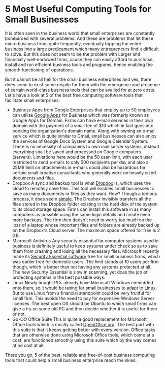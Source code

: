# 5 Most Useful Computing Tools for Small Businesses

It is often seen in the business world that small enterprises are constantly bombarded with several problems. And these are problems that hit these micro business firms quite frequently, eventually tripping the entire business into a large predicament which many entrepreneurs find it difficult to solve. But this does not seem to be the problem with Larger and financially well-endowed firms, cause they can easily afford to purchase, install and run efficient business tools and programs, hence enabling the smooth functioning of operations.

But it cannot be all hell for the small business enterprises and yes, there does seem to exist some respite for them with the emergence and presence of certain world-class business tools that can be availed for at zero costs. Let's have a look at 5 of the best free computing software tools that facilitate small enterprises:

- Business Apps from Google Enterprises that employ up to 50 employees can utilize <a href="http://www.google.com/apps/">Google Apps</a> for Business which was formerly known as Google Apps for Domain. Firms can have e-mail services in their own domain with the payment of a small fee of $10 which in fact goes into booking the organization's domain name. Along with owning an e-mail service which is quite similar to Gmail, small businesses can also enjoy the services of Google Docs System and Google Calendar System. There is no necessity of companies to own mail server systems, instead everything shall be saved and processed on Google computers (servers).  Limitations here would be the 50 user-limit, with each user restricted to send e-mails to only 500 recipients per day and also a 25MB limit on attachments in e-mails  could also be hazardous for certain small creative consultants who generally work on heavily sized documents and files.
- Dropbox A sync and backup tool is what <a href="http://www.dropbox.com/">Dropbox</a> is, which uses the cloud to remotely save files. This tool will enables small businesses to save as many documents or files as they want. How? Though a tedious process, it does seem <a href="http://www.pcworld.com/article/203527/dropbox_lets_you_work_on_all_your_pcsor_anyone_elses.html">simple</a>. The Dropbox invisibly transfers all the files stored in the Dropbox folder existing in the hard disk of the system to its cloud storage space. Firms can install this software in as many computers as possible using the same login details and create even more backups. The firm then doesn't need to worry too much on the loss of a laptop whose important files and folders are already backed up on the Dropbox's Cloud server. The maximum space offered for free is 2 GB.
- Microsoft Antivirus Any security essential for computer systems used in business is definitely useful to keep systems under check so as to save them from crashing and losing all the necessary files. Microsoft recently made its <a href="http://www.microsoft.com/security_essentials/">Security Essential software</a> free for small business firms, which was earlier free for domestic users. The limit stands at 10 users per firm though, which is better than not having any systems protected at all. The new Security Essential is slow in scanning, yet does the job of protecting systems in the best possible ways.
- Linux Newly bought PCs already have Microsoft Windows embedded onto them, so it would be taxing for small businesses to adapt to <a href="http://www.pcworld.com/businesscenter/article/210411/5_awesome_free_tools_for_small_businesses.html">Linux</a>. But to use Linux from a financial standpoint could be very fruitful for small firm. This avoids the need to pay for expensive Windows Server licenses. The best open OS should be Ubuntu to which small firms can give a try on some old PC and then decide whether it is useful for them or not.
- Go-OO Office Suite This is quite a good replacement for Microsoft Office tools which is mostly called <a href="http://go-oo.org/">OpenOffice.org</a>. The best part with this suite is that it keeps getting better with every version. Office tasks that are otherwise done using Microsoft Office tools, which come at a cost, are functioned smoothly using this suite which by the way comes at no cost at all.

There you go, 5 of the best, reliable and free-of-cost business computing tools that could help a small business enterprise reach the skies.
